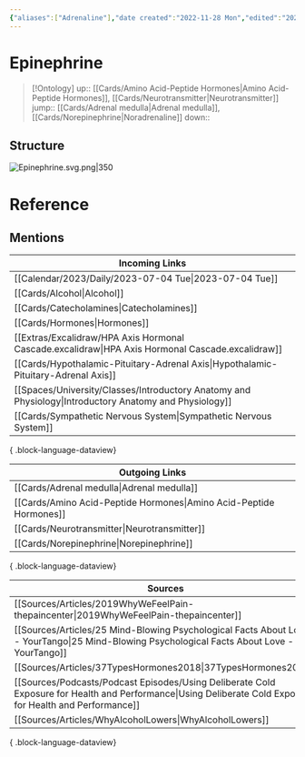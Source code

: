 ```yaml
---
{"aliases":["Adrenaline"],"date created":"2022-11-28 Mon","edited":"2023-04-06 Thu","dg-publish":true,"permalink":"/cards/epinephrine/","dgPassFrontmatter":true}
---
```


# Epinephrine

> [!Ontology]
> up:: [[Cards/Amino Acid-Peptide Hormones\|Amino Acid-Peptide Hormones]], [[Cards/Neurotransmitter\|Neurotransmitter]]
> jump:: [[Cards/Adrenal medulla\|Adrenal medulla]], [[Cards/Norepinephrine\|Noradrenaline]]
> down:: 

## Structure
![Epinephrine.svg.png|350](/img/user/Extras/Images/Epinephrine.svg.png)

# Reference

## Mentions
| Incoming Links                                                                                            |
| --------------------------------------------------------------------------------------------------------- |
| [[Calendar/2023/Daily/2023-07-04 Tue\|2023-07-04 Tue]]                                                 |
| [[Cards/Alcohol\|Alcohol]]                                                                             |
| [[Cards/Catecholamines\|Catecholamines]]                                                               |
| [[Cards/Hormones\|Hormones]]                                                                           |
| [[Extras/Excalidraw/HPA Axis Hormonal Cascade.excalidraw\|HPA Axis Hormonal Cascade.excalidraw]]       |
| [[Cards/Hypothalamic-Pituitary-Adrenal Axis\|Hypothalamic-Pituitary-Adrenal Axis]]                     |
| [[Spaces/University/Classes/Introductory Anatomy and Physiology\|Introductory Anatomy and Physiology]] |
| [[Cards/Sympathetic Nervous System\|Sympathetic Nervous System]]                                       |

{ .block-language-dataview}

| Outgoing Links                                                        |
| --------------------------------------------------------------------- |
| [[Cards/Adrenal medulla\|Adrenal medulla]]                         |
| [[Cards/Amino Acid-Peptide Hormones\|Amino Acid-Peptide Hormones]] |
| [[Cards/Neurotransmitter\|Neurotransmitter]]                       |
| [[Cards/Norepinephrine\|Norepinephrine]]                           |

{ .block-language-dataview}

| Sources                                                                                                                                                       |
| ------------------------------------------------------------------------------------------------------------------------------------------------------------- |
| [[Sources/Articles/2019WhyWeFeelPain-thepaincenter\|2019WhyWeFeelPain-thepaincenter]]                                                                      |
| [[Sources/Articles/25 Mind-Blowing Psychological Facts About Love - YourTango\|25 Mind-Blowing Psychological Facts About Love - YourTango]]                |
| [[Sources/Articles/37TypesHormones2018\|37TypesHormones2018]]                                                                                              |
| [[Sources/Podcasts/Podcast Episodes/Using Deliberate Cold Exposure for Health and Performance\|Using Deliberate Cold Exposure for Health and Performance]] |
| [[Sources/Articles/WhyAlcoholLowers\|WhyAlcoholLowers]]                                                                                                    |

{ .block-language-dataview}